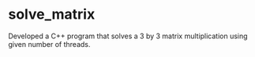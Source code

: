 # solve_matrix
Developed a C++ program that solves a 3 by 3 matrix multiplication using given number of threads.
